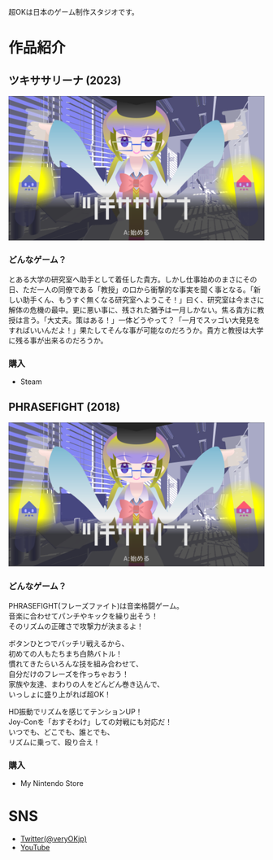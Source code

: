 超OKは日本のゲーム制作スタジオです。

# 作品紹介

## ツキササリーナ (2023)

![](image_003_0000.png)

### どんなゲーム？

とある大学の研究室へ助手として着任した貴方。しかし仕事始めのまさにその日、ただ一人の同僚である「教授」の口から衝撃的な事実を聞く事となる。「新しい助手くん、もうすぐ無くなる研究室へようこそ！」曰く、研究室は今まさに解体の危機の最中。更に悪い事に、残された猶予は一月しかない。焦る貴方に教授は言う。「大丈夫。策はある！」一体どうやって？「一月でスッゴい大発見をすればいいんだよ！」果たしてそんな事が可能なのだろうか。貴方と教授は大学に残る事が出来るのだろうか。

### 購入

- Steam

## PHRASEFIGHT (2018)

![](image_003_0000.png)

### どんなゲーム？

PHRASEFIGHT(フレーズファイト)は音楽格闘ゲーム。  
音楽に合わせてパンチやキックを繰り出そう！  
そのリズムの正確さで攻撃力が決まるよ！  

ボタンひとつでバッチリ戦えるから、  
初めての人もたちまち白熱バトル！  
慣れてきたらいろんな技を組み合わせて、  
自分だけのフレーズを作っちゃおう！  
家族や友達、まわりの人をどんどん巻き込んで、  
いっしょに盛り上がれば超OK！  

HD振動でリズムを感じてテンションUP！  
Joy-Conを「おすそわけ」しての対戦にも対応だ！  
いつでも、どこでも、誰とでも、  
リズムに乗って、殴り合え！  

### 購入

- My Nintendo Store

# SNS

- [Twitter(@veryOKjp)](http://twitter.com/veryOKjp)
- [YouTube](https://www.youtube.com/channel/UCU_c9kXTMNXl1-qhHGkoF0A)
